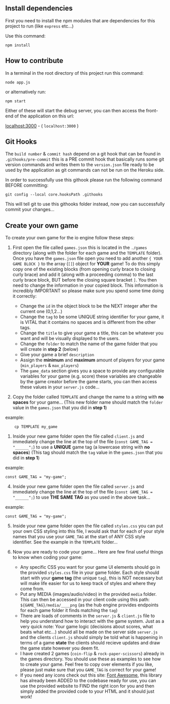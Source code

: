 ## Install dependencies

First you need to install the npm modules that are dependencies for this project to run (like `express` etc...)

Use this command:

```
npm install
```

## How to contribute

In a terminal in the root directory of this project run this command:

```
node app.js
```

or alternatively run:

```
npm start
```

Either of these will start the debug server, you can then access the front-end of the application on this url:

[localhost:3000](localhost:3000) - ( `localhost:3000` )

## Git Hooks

The `build number` & `commit hash` depend on a git hook that can be found in `.githooks/pre-commit` this is a PRE commit hook that basically runs some git version commands and writes them to the `version.json` file ready to be used by the application as git commands can not be run on the Heroku side.

In order to successfully use this githook please run the following command BEFORE committing:

```
git config --local core.hooksPath .githooks
```

This will tell git to use this githooks folder instead, now you can successfully commit your changes...


## Create your own game

To create your own game for the io engine follow these steps:

1. First open the file called `games.json` this is located in the `./games` directory (along with the folder for each game and the `TEMPLATE` folder). Once you have the `games.json` file open you need to add another `{ YOUR GAME BLOCK }` to the array (`[]`) object for **YOUR** game! To do this simply copy one of the existing blocks (from opening curly brace to closing curly brace) and add it (along with a proceeding comma) to the last curly brace block, BUT before the closing square bracket `]`.
You then need to change the information in your copied block. This information is incredibly IMPORTANT so please make sure you spend some time doing it correctly:

   * Change the `id` in the object block to be the NEXT integer after the current one (0,1,2...)
   * Change the `tag` to be some UNIQUE string identifier for your game, it is VITAL that it contains no spaces and is different from the other tags.
   * Change the `title` to give your game a title, this can be whatever you want and will be visually displayed to the users.
   * Change the `folder` to match the name of the game folder that you will create in **step 2** (below)
   * Give your game a brief `description`
   * Assign the **minimum** and **maximum** amount of players for your game (`min_players` & `max_players`)
   * The `game_data` section gives you a space to provide any configurable variables for your game (e.g. score) these variables are changeable by the game creator before the game starts, you can then access these values in your `server.js` code...

2. Copy the folder called `TEMPLATE` and change the name to a string with **no spaces** for your game... (This new folder name should match the `folder` value in the `games.json` that you did in **step 1**)

example:
```
    cp TEMPLATE my_game
```

1. Inside your new game folder open the file called `client.js` and immediately change the line at the top of the file (`const GAME_TAG = "______";`) to use a **UNIQUE** game tag (a lowercase string with **no spaces**) (This tag should match the `tag` value in the `games.json` that you did in **step 1**) 

example:
```
const GAME_TAG = "my-game";
```

4. Inside your new game folder open the file called `server.js` and immediately change the line at the top of the file (`const GAME_TAG = "______";`) to use **THE SAME TAG** as you used in the above task...

example:
```
const GAME_TAG = "my-game";
```

5. Inside your new game folder open the file called `styles.css` you can put your own CSS styling into this file, I would ask that for each of your style names that you use your `GAME_TAG` at the start of ANY CSS style identifier. See the example in the `TEMPLATE` folder...

5. Now you are ready to code your game...
Here are few final useful things to know when coding your game:

   * Any specific CSS you want for your game UI elements should go in the provided `styles.css` file in your game folder. Each style should start with your **game tag** (the unique `tag`), this is NOT necessary but will make life easier for us to keep track of styles and where they come from.
   * Put any MEDIA (images/audio/video) in the provided `media` folder. This can then be accessed in your client code using this path: `${GAME_TAG}/media/____png` (as the hub engine provides endpoints for each game folder it finds matching the `tag`)
   * There are loads of comments in the `server.js` & `client.js` file to help you understand how to interact with the game system. Just as a very quick note: Your game logic (decisions about scores, what beats what etc...) should all be made on the server side `server.js` and the clients `client.js` should simply be told what is happening in terms of a game **state** the clients should recieve updates and draw the game state however you deem fit.
   * I have created 2 games (`coin-flip` & `rock-paper-scissors`) already in the games directory. You should use these as examples to see how to create your game. Feel free to copy over elements if you like, please just make sure that you `GAME_TAG` is correct for your game!
   * If you need any icons check out this site: [Font Awesome](https://fontawesome.com/v5.15/icons?m=free), this library has already been ADDED to the codebase ready for use, you can use the provided website to FIND the right icon for you and then simply added the provided code to your HTML and it should just work!